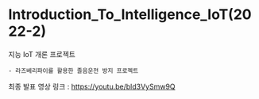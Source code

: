 # Introduction_To_Intelligence_IoT(2022-2)

  지능 IoT 개론 프로젝트
  
    - 라즈베리파이를 활용한 졸음운전 방지 프로젝트 
    
    
최종 발표 영상 링크 : https://youtu.be/bld3VySmw9Q
